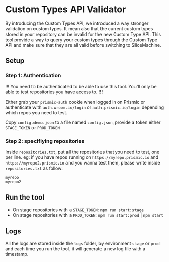 # Custom Types API Validator

By introducing the Custom Types API, we introduced a way stronger validation on custom types.
It mean also that the current custom types stored in your repository can be invalid for the new Custom Type API.
This tool provide a way to query your custom types through the Custom Type API and make sure that they are all valid before switching to SliceMachine.

## Setup

### Step 1: Authentication

!!! You need to be authenticated to be able to use this tool. You'll only be able to test repositories you have access to. !!!

Either grab your `prismic-auth` cookie when logged in on Prismic or authenticate with `auth.wroom.io/login` or `auth.prismic.io/login` depending which repos you need to test.

Copy `config.demo.json` to a file named `config.json`, provide a token either `STAGE_TOKEN` or `PROD_TOKEN`


### Step 2: specifiying repositories
Inside `repositories.txt`, put all the repositories that you need to test, one per line.
eg: if you have repos running on `https://myrepo.prismic.io` and `https://myrepo2.prismic.io` and you wanna test them, please write inside `repositories.txt` as follow:
```
myrepo
myrepo2
```

## Run the tool
 * On stage repositories with a `STAGE_TOKEN`: `npm run start:stage`
 * On stage repositories with a `PROD_TOKEN`: `npm run start:prod` | `npm start`

## Logs
All the logs are stored inside the `logs` folder, by environment `stage` or `prod` and each time you run the tool, it will generate a new log file with a timestamp.